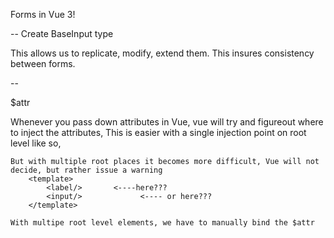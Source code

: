 Forms in Vue 3!

-- 
Create BaseInput type

This allows us to replicate, modify, extend them.
This insures consistency between forms.

--

$attr

Whenever you pass down attributes in Vue, vue will try and figureout where to inject the attributes,
	This is easier with a single injection point on root level like so,
		<template>
			<div>            <------ Inject
				[...]
			</div>
		</template>

	But with multiple root places it becomes more difficult, Vue will not decide, but rather issue a warning
		<template>
			<label/>       <----here???
			<input/>			 <---- or here??? 
		</template>

	With multipe root level elements, we have to manually bind the $attr